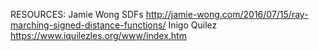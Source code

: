RESOURCES:
Jamie Wong SDFs http://jamie-wong.com/2016/07/15/ray-marching-signed-distance-functions/
Inigo Quilez https://www.iquilezles.org/www/index.htm
